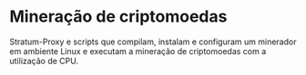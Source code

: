 # Mineração de criptomoedas
Stratum-Proxy e scripts que compilam, instalam e configuram um minerador em ambiente Linux e executam a mineração de criptomoedas com a utilização de CPU.
